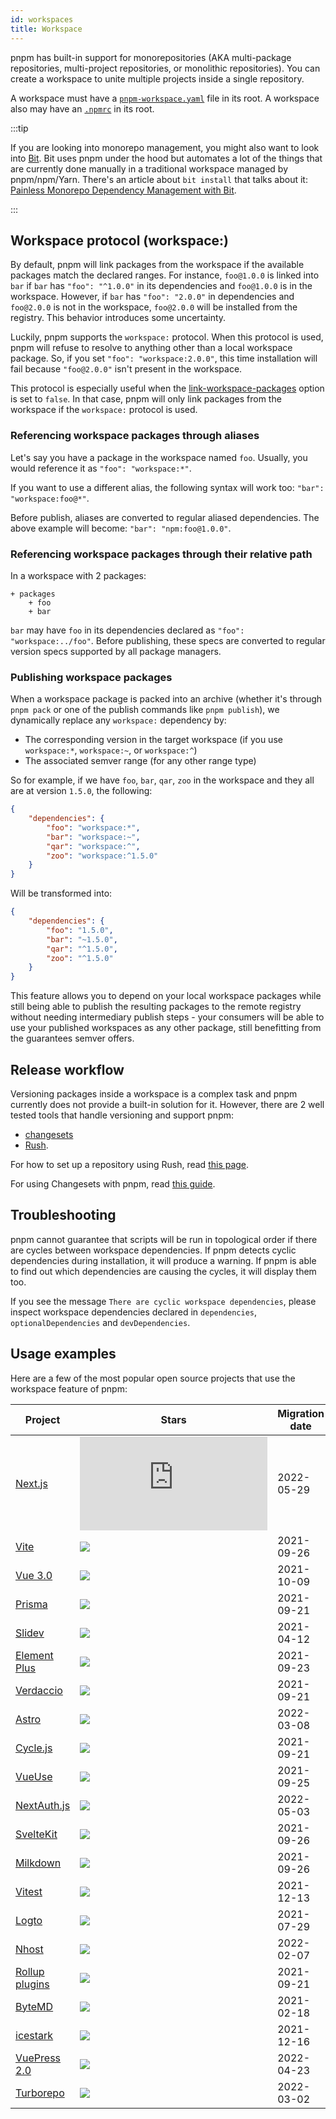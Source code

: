 ```yaml
---
id: workspaces
title: Workspace
---
```


pnpm has built-in support for monorepositories (AKA multi-package repositories,
multi-project repositories, or monolithic repositories). You can create a
workspace to unite multiple projects inside a single repository.

A workspace must have a [`pnpm-workspace.yaml`] file in its
root. A workspace also may have an [`.npmrc`] in its root.

[`pnpm-workspace.yaml`]: pnpm-workspace_yaml.md
[`.npmrc`]: npmrc.md

:::tip

If you are looking into monorepo management, you might also want to look into [Bit].
Bit uses pnpm under the hood but automates a lot of the things that are currently done manually in a traditional workspace managed by pnpm/npm/Yarn. There's an article about `bit install` that talks about it: [Painless Monorepo Dependency Management with Bit].

:::

[Bit]: https://bit.dev/?utm_source=pnpm&utm_medium=workspace_page
[Painless Monorepo Dependency Management with Bit]: https://bit.cloud/blog/painless-monorepo-dependency-management-with-bit-l4f9fzyw?utm_source=pnpm&utm_medium=workspace_page

## Workspace protocol (workspace:)

By default, pnpm will link packages from the workspace if the available packages
match the declared ranges. For instance, `foo@1.0.0` is linked into `bar` if
`bar` has `"foo": "^1.0.0"` in its dependencies and `foo@1.0.0` is in the workspace. However, if `bar` has
`"foo": "2.0.0"` in dependencies and `foo@2.0.0` is not in the workspace,
`foo@2.0.0` will be installed from the registry. This behavior introduces some
uncertainty.

Luckily, pnpm supports the `workspace:` protocol. When
this protocol is used, pnpm will refuse to resolve to anything other than a
local workspace package. So, if you set `"foo": "workspace:2.0.0"`, this time
installation will fail because `"foo@2.0.0"` isn't present in the workspace.

This protocol is especially useful when the [link-workspace-packages] option is
set to `false`. In that case, pnpm will only link packages from the workspace if
the `workspace:` protocol is used.

[link-workspace-packages]: npmrc.md#link-workspace-packages

### Referencing workspace packages through aliases

Let's say you have a package in the workspace named `foo`. Usually, you would
reference it as `"foo": "workspace:*"`.

If you want to use a different alias, the following syntax will work too:
`"bar": "workspace:foo@*"`.

Before publish, aliases are converted to regular aliased dependencies. The above
example will become: `"bar": "npm:foo@1.0.0"`.


### Referencing workspace packages through their relative path

In a workspace with 2 packages:

```
+ packages
	+ foo
	+ bar
```

`bar` may have `foo` in its dependencies declared as
`"foo": "workspace:../foo"`. Before publishing, these specs are converted to
regular version specs supported by all package managers.

### Publishing workspace packages

When a workspace package is packed into an archive (whether it's through
`pnpm pack` or one of the publish commands like `pnpm publish`), we dynamically
replace any `workspace:` dependency by:

* The corresponding version in the target workspace (if you use `workspace:*`, `workspace:~`, or `workspace:^`)
* The associated semver range (for any other range type)

So for example, if we have `foo`, `bar`, `qar`, `zoo` in the workspace and they all are at version `1.5.0`, the following:

```json
{
	"dependencies": {
		"foo": "workspace:*",
		"bar": "workspace:~",
		"qar": "workspace:^",
		"zoo": "workspace:^1.5.0"
	}
}
```

Will be transformed into:

```json
{
	"dependencies": {
		"foo": "1.5.0",
		"bar": "~1.5.0",
		"qar": "^1.5.0",
		"zoo": "^1.5.0"
	}
}
```

This feature allows you to depend on your local workspace packages while still
being able to publish the resulting packages to the remote registry without
needing intermediary publish steps - your consumers will be able to use your
published workspaces as any other package, still benefitting from the guarantees
semver offers.

## Release workflow

Versioning packages inside a workspace is a complex task and pnpm currently does
not provide a built-in solution for it. However, there are 2 well tested tools
that handle versioning and support pnpm:
- [changesets](https://github.com/changesets/changesets)
- [Rush](https://rushjs.io).

For how to set up a repository using Rush, read [this page][rush-setup].

For using Changesets with pnpm, read [this guide][changesets-guide].

[rush-setup]: https://rushjs.io/pages/maintainer/setup_new_repo
[changesets-guide]: using-changesets.md

## Troubleshooting

pnpm cannot guarantee that scripts will be run in topological order if there are cycles between workspace dependencies. If pnpm detects cyclic dependencies during installation, it will produce a warning. If pnpm is able to find out which dependencies are causing the cycles, it will display them too.

If you see the message `There are cyclic workspace dependencies`, please inspect workspace dependencies declared in `dependencies`, `optionalDependencies` and `devDependencies`.

## Usage examples

Here are a few of the most popular open source projects that use the workspace feature of pnpm:

| Project | Stars | Migration date | Migration commit |
| --      | --    | --             | --               |
| [Next.js](https://github.com/vercel/next.js) | ![](https://img.shields.io/github/stars/vercel/next.js) | 2022-05-29 | `f7b81316aea4fc9962e5e54981a6d559004231aa` |
| [Vite](https://github.com/vitejs/vite) | ![](https://img.shields.io/github/stars/vitejs/vite) | 2021-09-26 | `3e1cce01d01493d33e50966d0d0fd39a86d229f9` |
| [Vue 3.0](https://github.com/vuejs/vue-next) | ![](https://img.shields.io/github/stars/vuejs/vue-next) | 2021-10-09 | `61c5fbd3e35152f5f32e95bf04d3ee083414cecb` |
| [Prisma](https://github.com/prisma/prisma) | ![](https://img.shields.io/github/stars/prisma/prisma) | 2021-09-21 | `c4c83e788aa16d61bae7a6d00adc8a58b3789a06` |
| [Slidev](https://github.com/slidevjs/slidev) | ![](https://img.shields.io/github/stars/slidevjs/slidev) | 2021-04-12 | `d6783323eb1ab1fc612577eb63579c8f7bc99c3a` |
| [Element Plus](https://github.com/element-plus/element-plus) | ![](https://img.shields.io/github/stars/element-plus/element-plus) | 2021-09-23 | `f9e192535ff74d1443f1d9e0c5394fad10428629` |
| [Verdaccio](https://github.com/verdaccio/verdaccio) | ![](https://img.shields.io/github/stars/verdaccio/verdaccio) | 2021-09-21 | `9dbf73e955fcb70b0a623c5ab89649b95146c744` |
| [Astro](https://github.com/withastro/astro) | ![](https://img.shields.io/github/stars/withastro/astro) | 2022-03-08 | `240d88aefe66c7d73b9c713c5da42ae789c011ce` |
| [Cycle.js](https://github.com/cyclejs/cyclejs) | ![](https://img.shields.io/github/stars/cyclejs/cyclejs) | 2021-09-21 | `f2187ab6688368edb904b649bd371a658f6a8637` |
| [VueUse](https://github.com/vueuse/vueuse) | ![](https://img.shields.io/github/stars/vueuse/vueuse) | 2021-09-25 | `826351ba1d9c514e34426c85f3d69fb9875c7dd9` |
| [NextAuth.js](https://github.com/nextauthjs/next-auth) | ![](https://img.shields.io/github/stars/nextauthjs/next-auth) | 2022-05-03 | `4f29d39521451e859dbdb83179756b372e3dd7aa` |
| [SvelteKit](https://github.com/sveltejs/kit) | ![](https://img.shields.io/github/stars/sveltejs/kit) | 2021-09-26 | `b164420ab26fa04fd0fbe0ac05431f36a89ef193` |
| [Milkdown](https://github.com/Saul-Mirone/milkdown) | ![](https://img.shields.io/github/stars/Saul-Mirone/milkdown) | 2021-09-26 | `4b2e1dd6125bc2198fd1b851c4f00eda70e9b913` |
| [Vitest](https://github.com/vitest-dev/vitest) | ![](https://img.shields.io/github/stars/vitest-dev/vitest) | 2021-12-13 | `d6ff0ccb819716713f5eab5c046861f4d8e4f988` |
| [Logto](https://github.com/logto-io/logto) | ![](https://img.shields.io/github/stars/logto-io/logto) | 2021-07-29 | `0b002e07850c8e6d09b35d22fab56d3e99d77043` |
| [Nhost](https://github.com/nhost/nhost) | ![](https://img.shields.io/github/stars/nhost/nhost) | 2022-02-07 | `10a1799a1fef2f558f737de3bb6cadda2b50e58f` |
| [Rollup plugins](https://github.com/rollup/plugins) | ![](https://img.shields.io/github/stars/rollup/plugins) | 2021-09-21 | `53fb18c0c2852598200c547a0b1d745d15b5b487` |
| [ByteMD](https://github.com/bytedance/bytemd) | ![](https://img.shields.io/github/stars/bytedance/bytemd) | 2021-02-18 | `36ef25f1ea1cd0b08752df5f8c832302017bb7fb` |
| [icestark](https://github.com/ice-lab/icestark) | ![](https://img.shields.io/github/stars/ice-lab/icestark) | 2021-12-16 | `4862326a8de53d02f617e7b1986774fd7540fccd` |
| [VuePress 2.0](https://github.com/vuepress/vuepress-next) | ![](https://img.shields.io/github/stars/vuepress/vuepress-next) | 2022-04-23 | `b85b1c3b39e80a8de92a7469381061f75ef33623` |
| [Turborepo](https://github.com/vercel/turborepo) | ![](https://img.shields.io/github/stars/vercel/turborepo) | 2022-03-02 | `fd171519ec02a69c9afafc1bc5d9d1b481fba721` |

